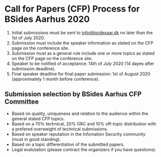 # Call for Papers (CFP) Process for BSides Aarhus 2020

1. Initial submissions must be sent to info@bsidesaar.dk no later than the 1st of July 2020.
2. Submission must include the speaker information as stated on the CFP page on the conference site.
3. Submission must as a general rule include one or more topics as stated on the CFP page on the conference site.
4. Speaker to be notified of acceptance: 14th of July 2020 (14 dayes after submission deadline).
5. Final speaker deadline for final paper submission: 1st of August 2020 (approximately 1 month before conference).

## Submission selection by BSides Aarhus CFP Committee
* Based on quality, uniqueness and relation to the audience within the general stated CFP topics.
* Based on a 70% technical, 20% GRC and 10% off-topic distribution with a prefered overweight of technical submissions.
* Based on speaker reputation in the Infomation Security community (must in good standing).
* Based on a topic differentiation of the submitted papers.
* Legal evalutation (please contract the organizers if you have questions).
